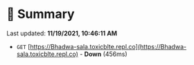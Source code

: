 # 📖 Summary
Last updated: **11/19/2021, 10:46:11 AM**

- `GET` [https://Bhadwa-sala.toxicblte.repl.co](https://Bhadwa-sala.toxicblte.repl.co) - **Down** (456ms)
